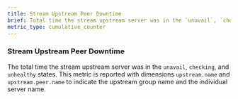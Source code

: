 ```yaml
---
title: Stream Upstream Peer Downtime
brief: Total time the stream upstream server was in the `unavail`, `checking`, and `unhealthy` states
metric_type: cumulative_counter
---
```

### Stream Upstream Peer Downtime
The total time the stream upstream server was in the `unavail`, `checking`, and `unhealthy` states.
This metric is reported with dimensions `upstream.name` and `upstream.peer.name`
to indicate the upstream group name and the individual server name.
